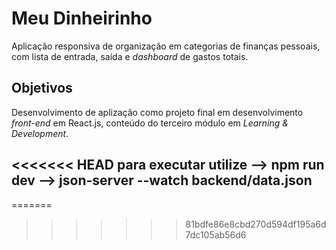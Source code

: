 # Meu Dinheirinho

Aplicação responsiva de organização em categorias de finanças pessoais, com lista de entrada, saída e *dashboard* de gastos totais.


## Objetivos

Desenvolvimento de aplização como projeto final em desenvolvimento *front-end* em React.js, conteúdo do terceiro módulo em *Learning & Development*.

<<<<<<< HEAD
para executar utilize 
--> npm run dev
--> json-server --watch backend/data.json
--------------------------------------------------------------
=======
>>>>>>> 81bdfe86e8cbd270d594df195a6d7dc105ab56d6
